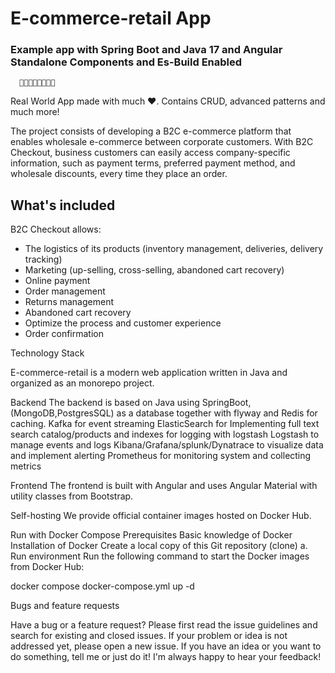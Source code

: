 

<h1>E-commerce-retail App</h1>
<h3>Example app with Spring Boot and Java 17  and Angular Standalone Components and Es-Build Enabled</h3>

      👏👏🎉🎉🎉🎉👏👏

Real World App made with much ❤️. Contains CRUD, advanced patterns and much more!

The project consists of developing a B2C e-commerce platform that enables wholesale e-commerce between corporate
customers. 
With B2C Checkout, business customers can easily access company-specific information, 
such as payment terms, preferred payment method, and wholesale discounts, every time they place an order.

<h2>What's included</h2>

B2C Checkout allows:
<ul>
<li>The logistics of its products (inventory management, deliveries, delivery tracking)</li>
<li>Marketing (up-selling, cross-selling, abandoned cart recovery)</li>
<li>Online payment</li>
<li>Order management</li>
<li>Returns management</li>
<li>Abandoned cart recovery</li>
<li>Optimize the process and customer experience</li>
<li>Order confirmation</li>
</ul>

Technology Stack

E-commerce-retail is a modern web application written in Java and organized as an monorepo project.

Backend
The backend is based on Java using SpringBoot,(MongoDB,PostgresSQL) as a database together with flyway and Redis for caching.
Kafka for event streaming
ElasticSearch for Implementing full text search catalog/products  and indexes for logging with logstash
Logstash to manage events and logs
Kibana/Grafana/splunk/Dynatrace to visualize data and implement alerting
Prometheus for monitoring system and collecting metrics

Frontend
The frontend is built with Angular and uses Angular Material with utility classes from Bootstrap.

Self-hosting
We provide official container images hosted on Docker Hub.


Run with Docker Compose
Prerequisites
Basic knowledge of Docker
Installation of Docker
Create a local copy of this Git repository (clone)
a. Run environment
Run the following command to start the Docker images from Docker Hub:

docker compose docker-compose.yml up -d

Bugs and feature requests

Have a bug or a feature request? Please first read the issue guidelines and search for existing and closed issues. 
If your problem or idea is not addressed yet, please open a new issue.
If you have an idea or you want to do something, tell me or just do it! I'm always happy to hear your feedback!